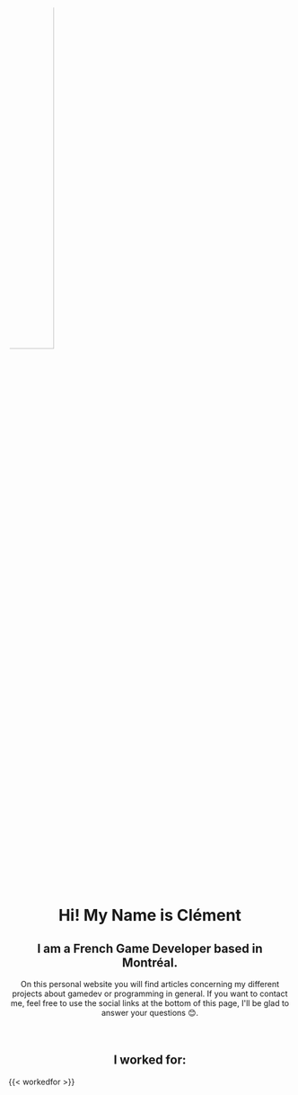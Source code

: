 ---
---

<div class="container" style="flex-direction:row; flex-wrap:wrap; justify-content:flex-center" display="flex">
	<img class="item" style="border-radius:50%; width:40%" src="https://avatars.githubusercontent.com/u/35767293" />
</div>

</br>

<h1 style="text-align: center"> Hi! My Name is Clément</h1>
<h2 style="text-align: center"> I am a French Game Developer based in Montréal.</h2>

<center>
On this personal website you will find articles concerning my different projects about gamedev or programming in general. If you want to contact me, feel free to use the social links at the bottom of this page, I'll be glad to answer your questions 😊.
</center>

</br>
</br>

<h2 style="text-align: center"> I worked for:</h2>

{{< workedfor >}}

<!-- // Hidden because a bit outdated and no need to showcase this

## My Skills:

- ### [Professional Unity 2019+](/tags/unity/)
  - [Nintendo Switch Devkit (Programming, Debugging, Profiling, Deployment...)](/tags/switch/)
  - C# Scripting
  - Modern Unity Packages (Input System, Universal Render Pipeline...)
  - UnityEditor Extensions (Custom editor using Handles, EditorWindows...)
  - Optimization (Memory, Shaders, GPU oriented)

- ### [Professional Unreal Engine 4](/tags/unreal/)
  - Blueprint and C++ scripting
  - Shader programming
  - AI Programming
  - Tool creation (Editor extension)

- ### More generally
  - [Nintendo Switch Devkit](/tags/switch/)
  - [VR Platforms (Oculus Rift, Quest)](/tags/vr/)
  - [Mobile platforms](/tags/mobile)

- ### But also
  - [C / C++ Programming](/tags/c++/)
  - [Tools Development](/tags/tools/)
  - [Game engine Development](/tags/engine/)
  - OpenGL
  - SDL2
  - SFML
  - Qt
-->
